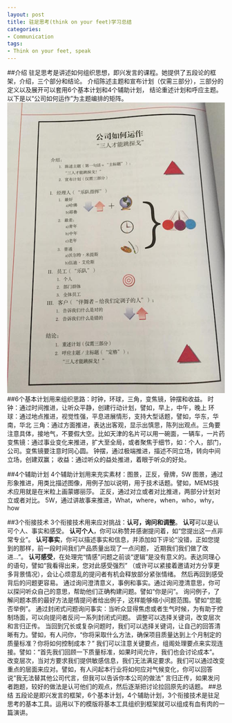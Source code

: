 ```yaml
---
layout: post
title: 驻足思考(think on your feet)学习总结
categories:
- Communication 
tags:
- Think on your feet, speak
---
```

##介绍
驻足思考是讲述如何组织思想，即兴发言的课程。她提供了五段论的框架，介绍，三个部分和结论。
介绍陈述主题和宣布计划（仅需三部分），三部分的定义以及展开可以套用6个基本计划和4个辅助计划，
结论重述计划和呼应主题。以下是以“公司如何运作”为主题编排的矩阵。
![](/media/pic2015/framework_sample.JPG)
##6个基本计划用来组织思路：时钟，环球，三角，变焦镜，钟摆和收益。
时钟：通过时间推进，让听众平静，创建行动计划，譬如，早上，中午，晚上
环球：通过地点推进，视觉性强，平息进展情形，支持大型话题，譬如，华东，华南，华北
三角：通过方面推进，表达出客观，显示出慎思，陈列出观点。三角要注意具体，接地气，不要假大空。比如天津的名片可以用一碗面，一辆车，一片药
变焦镜：通过事业变化来推进，扩大至全局，或者聚焦于细节，如：个人，部门，公司。变焦镜要注意时同心圆。
钟摆，通过极端推进，描述不同立场，转向中间立场，创建双赢；
收益：通过听众的益处推进，着眼于听众的好处。

##4个辅助计划
4个辅助计划用来充实素材：图景，正反，骨牌，5W
图景，通过形象推进，用类比描述图像，用例子加以说明，用于技术话题。譬如，MEMS技术应用就是在米粒上画蒙娜丽莎。
正反，通过对立或者对比推进，两部分计划对立或者对比。
5W，通过讲故事来推进，What，where，when，who，why，how

##3个衔接技术
3个衔接技术用来应对挑战：**认可，询问和调整**。
**认可**可以是认可个人、事实和感受。
**认可个人**，你可以称赞并感谢提问着，如“您提出这一点非常专业”。
**认可事实**，你可以描述事实和信息，并添加如下评论“没错，正如您提到的那样，前一段时间我们产品质量出现了一点问题，
近期我们我们做了改进…”。
**认可感受**，在处理完“情感”问题之前谈“逻辑”是没有意义的。表达同理心的语句，譬如“我看得出来，您对此感受强烈”
（或许可以紧接着邀请对方分享更多背景情况），会让心烦意乱的提问者有机会释放部分紧张情绪。
然后再回到感受背后的问题更容易。
通过询问澄清意义，事例和事实。通过询问澄清意思，你可以探问听众自己的意思，帮助他们正确构建问题。譬如“你是问”。
询问例子，了解问题本质的最好方法是情提问者给出例子，这样能够缩小问题范围。譬如“您能否举例”。
通过封闭式问题询问事实：当听众显得焦虑或者生气时候，为有助于控制场面，可以向提问者反问一系列封闭式问题。
调整可以选择关键词，改变层次和言归正传。
当回到冗长或复杂问题时，我们可以选择关键词，让自己的回答清晰有力。譬如，有人问你，“你将采取什么方法，确保项目质量达到上个月制定的质量标准？你将如何控制成本？” 我们可以注意关键要点，组阁处理要点来实现连接。譬如：“首先我们回顾一下质量标准，如果时间允许，我们也会讨论成本”。 
改变层次，当对方要求我们提供敏感信息，我们无法满足要求。我们可以通过改变重点的层面来应对。譬如，有人问起本行业将如何应对气候变化，你可以回答说“我无法替其他公司代言，但我可以告诉你本公司的做法”
言归正传，如果发问者跑题，较好的做法是认可他们的观点，然后逐渐把讨论拉回原先的话题。
##总结
五段论是即兴发言的框架，6个基本计划，4个辅助计划，3个衔接技术是驻足思考的基本工具。运用以下的模版将基本工具组织到框架就可以组成有血有肉的一篇演讲。


